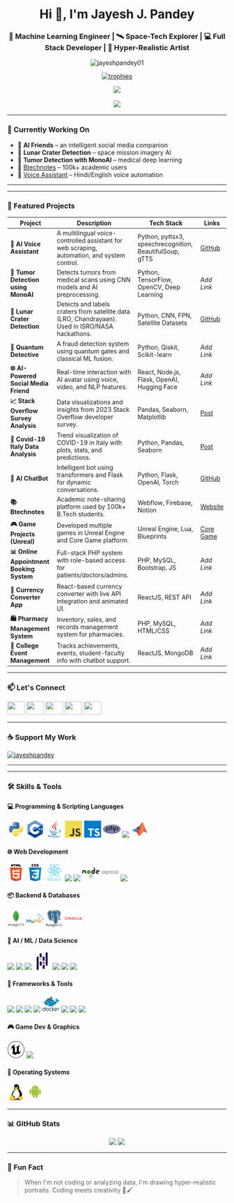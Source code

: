 <h1 align="center">Hi 👋, I'm Jayesh J. Pandey</h1>
<h3 align="center">🚀 Machine Learning Engineer | 🛰️ Space-Tech Explorer | 💻 Full Stack Developer | 🎨 Hyper-Realistic Artist</h3>

<p align="center">
  <img src="https://komarev.com/ghpvc/?username=jayeshpandey01&label=Profile%20views&color=0e75b6&style=flat" alt="jayeshpandey01" />
</p>

<p align="center">
  <a href="https://github.com/ryo-ma/github-profile-trophy">
    <img src="https://github-profile-trophy.vercel.app/?username=jayeshpandey01&theme=dracula&title=MultiLanguage,Commits,Repositories,Stars" alt="trophies"/>
  </a>
</p>

<p align="center">
  <img src="https://github-readme-streak-stats.herokuapp.com?user=jayeshpandey01&theme=tokyonight&hide_border=false" />
</p>

<p align="center">
  <a href="https://github.com/jayeshpandey01">
    <img src="https://github-profile-summary-cards.vercel.app/api/cards/profile-details?username=jayeshpandey01&theme=tokyonight" />
  </a>
</p>

---

### 🔭 Currently Working On

- 🤖 **AI Friends** – an intelligent social media companion  
- 🌌 **Lunar Crater Detection** – space mission imagery AI  
- 🧪 **Tumor Detection with MonoAI** – medical deep learning  
- 💼 [Btechnotes](https://msha.ke/btechnotes) – 100k+ academic users  
- 💬 [Voice Assistant](https://github.com/jayeshpandey01/voice-assistant) – Hindi/English voice automation  

---

---

### 📂 Featured Projects

| Project | Description | Tech Stack | Links |
|--------|-------------|------------|-------|
| **🤖 AI Voice Assistant** | A multilingual voice-controlled assistant for web scraping, automation, and system control. | Python, pyttsx3, speechrecognition, BeautifulSoup, gTTS | [GitHub](https://github.com/jayeshpandey01/voice-assistant) |
| **🧠 Tumor Detection using MonoAI** | Detects tumors from medical scans using CNN models and AI preprocessing. | Python, TensorFlow, OpenCV, Deep Learning | *Add Link* |
| **🌌 Lunar Crater Detection** | Detects and labels craters from satellite data (LRO, Chandrayaan). Used in ISRO/NASA hackathons. | Python, CNN, FPN, Satellite Datasets | [GitHub](https://github.com/jayeshpandey01/MOON) |
| **🧪 Quantum Detective** | A fraud detection system using quantum gates and classical ML fusion. | Python, Qiskit, Scikit-learn | *Add Link* |
| **🌐 AI-Powered Social Media Friend** | Real-time interaction with AI avatar using voice, video, and NLP features. | React, Node.js, Flask, OpenAI, Hugging Face | *Add Link* |
| **📈 Stack Overflow Survey Analysis** | Data visualizations and insights from 2023 Stack Overflow developer survey. | Pandas, Seaborn, Matplotlib | [Post](https://www.linkedin.com/posts/pandey-jayesh_dataanalysis-python-numpy-activity-7205986243480879106-RWr-/?utm_source=share&utm_medium=member_desktop) |
| **🦠 Covid-19 Italy Data Analysis** | Trend visualization of COVID-19 in Italy with plots, stats, and predictions. | Python, Pandas, Seaborn | [Post](https://www.linkedin.com/posts/pandey-jayesh_datascience-python-pandas-activity-7204573520100536321-H2sw/?utm_source=share&utm_medium=member_desktop) |
| **💬 AI ChatBot** | Intelligent bot using transformers and Flask for dynamic conversations. | Python, Flask, OpenAI, Torch | [GitHub](https://github.com/jayeshpandey01/ChatBot-main) |
| **📚 Btechnotes** | Academic note-sharing platform used by 100k+ B.Tech students. | Webflow, Firebase, Notion | [Website](https://msha.ke/btechnotes) |
| **🎮 Game Projects (Unreal)** | Developed multiple games in Unreal Engine and Core Game platform. | Unreal Engine, Lua, Blueprints | [Core Game](https://www.coregames.com/games/1ef8c6/dungeon-crawler) |
| **📊 Online Appointment Booking System** | Full-stack PHP system with role-based access for patients/doctors/admins. | PHP, MySQL, Bootstrap, JS | *Add Link* |
| **🧮 Currency Converter App** | React-based currency converter with live API integration and animated UI. | ReactJS, REST API | *Add Link* |
| **🛍️ Pharmacy Management System** | Inventory, sales, and records management system for pharmacies. | PHP, MySQL, HTML/CSS | *Add Link* |
| **📅 College Event Management** | Tracks achievements, events, student-faculty info with chatbot support. | ReactJS, MongoDB | *Add Link* |

---


### 📫 Let's Connect

<p align="left">
  <a href="https://twitter.com/pandey_jayesh_" target="_blank"><img src="https://raw.githubusercontent.com/rahuldkjain/github-profile-readme-generator/master/src/images/icons/Social/twitter.svg" height="30" width="40" /></a>
  <a href="https://linkedin.com/in/pandey-jayesh" target="_blank"><img src="https://raw.githubusercontent.com/rahuldkjain/github-profile-readme-generator/master/src/images/icons/Social/linked-in-alt.svg" height="30" width="40" /></a>
  <a href="https://kaggle.com/mickey2004" target="_blank"><img src="https://raw.githubusercontent.com/rahuldkjain/github-profile-readme-generator/master/src/images/icons/Social/kaggle.svg" height="30" width="40" /></a>
  <a href="https://instagram.com/pandey_jayesh_" target="_blank"><img src="https://raw.githubusercontent.com/rahuldkjain/github-profile-readme-generator/master/src/images/icons/Social/instagram.svg" height="30" width="40" /></a>
  <a href="https://auth.geeksforgeeks.org/user/jayeshpas66y" target="_blank"><img src="https://raw.githubusercontent.com/rahuldkjain/github-profile-readme-generator/master/src/images/icons/Social/geeks-for-geeks.svg" height="30" width="40" /></a>
</p>

---

### ☕ Support My Work

<p align="left">
  <a href="https://www.buymeacoffee.com/jayeshpandey" target="_blank">
    <img src="https://cdn.buymeacoffee.com/buttons/v2/default-yellow.png" height="45" width="162" alt="jayeshpandey" />
  </a>
</p>

---

---

### 🛠️ Skills & Tools

#### 💻 Programming & Scripting Languages
<p align="left">
  <img src="https://raw.githubusercontent.com/devicons/devicon/master/icons/python/python-original.svg" width="40" />
  <img src="https://raw.githubusercontent.com/devicons/devicon/master/icons/cplusplus/cplusplus-original.svg" width="40" />
  <img src="https://raw.githubusercontent.com/devicons/devicon/master/icons/java/java-original.svg" width="40" />
  <img src="https://raw.githubusercontent.com/devicons/devicon/master/icons/javascript/javascript-original.svg" width="40" />
  <img src="https://raw.githubusercontent.com/devicons/devicon/master/icons/typescript/typescript-original.svg" width="40" />
  <img src="https://raw.githubusercontent.com/devicons/devicon/master/icons/php/php-original.svg" width="40" />
  <img src="https://www.vectorlogo.zone/logos/dartlang/dartlang-icon.svg" width="40" />
  <img src="https://raw.githubusercontent.com/devicons/devicon/master/icons/matlab/matlab-original.svg" width="40" />
</p>

#### 🌐 Web Development
<p align="left">
  <img src="https://raw.githubusercontent.com/devicons/devicon/master/icons/html5/html5-original-wordmark.svg" width="40" />
  <img src="https://raw.githubusercontent.com/devicons/devicon/master/icons/css3/css3-original-wordmark.svg" width="40" />
  <img src="https://raw.githubusercontent.com/devicons/devicon/master/icons/react/react-original-wordmark.svg" width="40" />
  <img src="https://reactnative.dev/img/header_logo.svg" width="40" />
  <img src="https://cdn.worldvectorlogo.com/logos/nextjs-2.svg" width="40" />
  <img src="https://raw.githubusercontent.com/devicons/devicon/master/icons/nodejs/nodejs-original-wordmark.svg" width="40" />
  <img src="https://raw.githubusercontent.com/devicons/devicon/master/icons/express/express-original-wordmark.svg" width="40" />
  <img src="https://www.vectorlogo.zone/logos/getpostman/getpostman-icon.svg" width="40" />
</p>

#### 📦 Backend & Databases
<p align="left">
  <img src="https://raw.githubusercontent.com/devicons/devicon/master/icons/mongodb/mongodb-original-wordmark.svg" width="40" />
  <img src="https://raw.githubusercontent.com/devicons/devicon/master/icons/mysql/mysql-original-wordmark.svg" width="40" />
  <img src="https://raw.githubusercontent.com/devicons/devicon/master/icons/postgresql/postgresql-original-wordmark.svg" width="40" />
  <img src="https://raw.githubusercontent.com/devicons/devicon/master/icons/oracle/oracle-original.svg" width="40" />
</p>

#### 🧠 AI / ML / Data Science
<p align="left">
  <img src="https://www.vectorlogo.zone/logos/tensorflow/tensorflow-icon.svg" width="40" />
  <img src="https://www.vectorlogo.zone/logos/pytorch/pytorch-icon.svg" width="40" />
  <img src="https://upload.wikimedia.org/wikipedia/commons/0/05/Scikit_learn_logo_small.svg" width="40" />
  <img src="https://raw.githubusercontent.com/devicons/devicon/2ae2a900d2f041da66e950e4d48052658d850630/icons/pandas/pandas-original.svg" width="40" />
  <img src="https://seaborn.pydata.org/_images/logo-mark-lightbg.svg" width="40" />
  <img src="https://www.vectorlogo.zone/logos/opencv/opencv-icon.svg" width="40" />
  <img src="https://raw.githubusercontent.com/detain/svg-logos/780f25886640cef088af994181646db2f6b1a3f8/svg/selenium-logo.svg" width="40" />
</p>

#### 🧰 Frameworks & Tools
<p align="left">
  <img src="https://cdn.worldvectorlogo.com/logos/django.svg" width="40" />
  <img src="https://www.vectorlogo.zone/logos/pocoo_flask/pocoo_flask-icon.svg" width="40" />
  <img src="https://www.vectorlogo.zone/logos/flutterio/flutterio-icon.svg" width="40" />
  <img src="https://www.vectorlogo.zone/logos/framer/framer-icon.svg" width="40" />
  <img src="https://raw.githubusercontent.com/devicons/devicon/master/icons/docker/docker-original-wordmark.svg" width="40" />
  <img src="https://www.vectorlogo.zone/logos/amazon_aws/amazon_aws-icon.svg" width="40" />
  <img src="https://www.vectorlogo.zone/logos/git-scm/git-scm-icon.svg" width="40" />
  <img src="https://www.vectorlogo.zone/logos/figma/figma-icon.svg" width="40" />
</p>

#### 🎮 Game Dev & Graphics
<p align="left">
  <img src="https://raw.githubusercontent.com/devicons/devicon/master/icons/unrealengine/unrealengine-original.svg" width="40" />
  <img src="https://download.blender.org/branding/community/blender_community_badge_white.svg" width="40" />
</p>

#### 🐧 Operating Systems
<p align="left">
  <img src="https://raw.githubusercontent.com/devicons/devicon/master/icons/linux/linux-original.svg" width="40" />
  <img src="https://raw.githubusercontent.com/devicons/devicon/master/icons/android/android-original-wordmark.svg" width="40" />
</p>

---


### 📊 GitHub Stats

<div align="center">
  <img src="https://github-readme-stats.vercel.app/api?username=jayeshpandey01&show_icons=true&theme=dracula&count_private=true" height="180" />
  <img src="https://github-readme-stats.vercel.app/api/top-langs/?username=jayeshpandey01&layout=compact&theme=dracula" height="180" />
</div>

---

### 🎨 Fun Fact

> When I'm not coding or analyzing data, I'm drawing hyper-realistic portraits. Coding meets creativity 🧠🖌️
